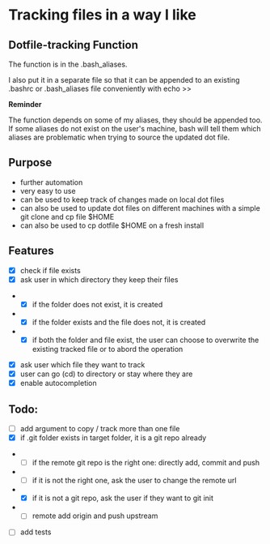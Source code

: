 # Tracking files in a way I like

## Dotfile-tracking Function

The function is in the .bash_aliases.

I also put it in a separate file so that it can be appended to an existing .bashrc or .bash_aliases file conveniently with echo >>

**Reminder**

The function depends on some of my aliases, they should be appended too. If some aliases do not exist on the user's machine, bash will tell them which aliases are problematic when trying to source the updated dot file.

## Purpose

- further automation
- very easy to use
- can be used to keep track of changes made on local dot files
- can also be used to update dot files on different machines with a simple git clone and cp file $HOME
- can also be used to cp dotfile $HOME on a fresh install

## Features

- [x] check if file exists
- [x] ask user in which directory they keep their files
- - [x] if the folder does not exist, it is created
- - [x] if the folder exists and the file does not, it is created
- - [x] if both the folder and file exist, the user can choose to overwrite the existing tracked file or to abord the operation
- [x] ask user which file they want to track
- [x] user can go (cd) to directory or stay where they are
- [x] enable autocompletion

## Todo:

- [ ] add argument to copy / track more than one file
- [x] if .git folder exists in target folder, it is a git repo already
- - [ ] if the remote git repo is the right one: directly add, commit and push
- - [ ] if it is not the right one, ask the user to change the remote url
- - [x] if it is not a git repo, ask the user if they want to git init
- - [ ] remote add origin and push upstream
- [ ] add tests